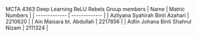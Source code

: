 MCTA 4363 Deep Learning
ReLU Rebels
Group members
| Name  | Matric Numbers |
| ------------- | ------------- |
| Azliyana Syahirah Binti Azahari  | 2210620 |
| Ain Maisara bt. Abdullah  | 2217856 |
| Adlin Johana Binti Shahrul Nizam  | 2111324  |
